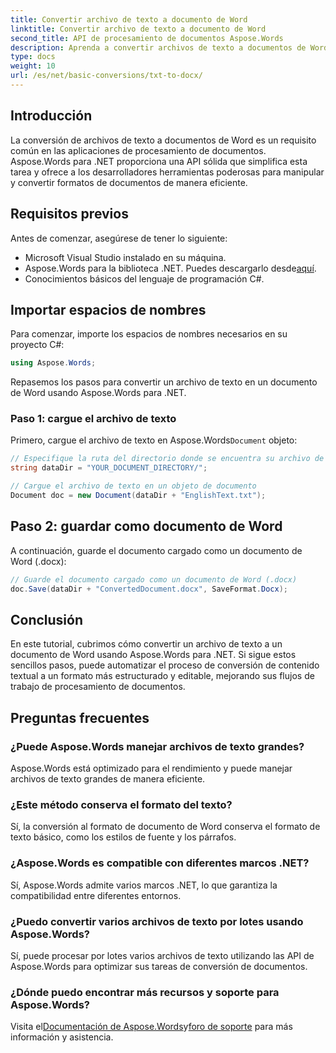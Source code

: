 ```yaml
---
title: Convertir archivo de texto a documento de Word
linktitle: Convertir archivo de texto a documento de Word
second_title: API de procesamiento de documentos Aspose.Words
description: Aprenda a convertir archivos de texto a documentos de Word usando Aspose.Words para .NET. Administre eficientemente las conversiones de documentos con nuestra guía completa.
type: docs
weight: 10
url: /es/net/basic-conversions/txt-to-docx/
---
```

## Introducción

La conversión de archivos de texto a documentos de Word es un requisito común en las aplicaciones de procesamiento de documentos. Aspose.Words para .NET proporciona una API sólida que simplifica esta tarea y ofrece a los desarrolladores herramientas poderosas para manipular y convertir formatos de documentos de manera eficiente.

## Requisitos previos

Antes de comenzar, asegúrese de tener lo siguiente:
- Microsoft Visual Studio instalado en su máquina.
-  Aspose.Words para la biblioteca .NET. Puedes descargarlo desde[aquí](https://releases.aspose.com/words/net/).
- Conocimientos básicos del lenguaje de programación C#.

## Importar espacios de nombres

Para comenzar, importe los espacios de nombres necesarios en su proyecto C#:
```csharp
using Aspose.Words;
```

Repasemos los pasos para convertir un archivo de texto en un documento de Word usando Aspose.Words para .NET.

### Paso 1: cargue el archivo de texto

 Primero, cargue el archivo de texto en Aspose.Words`Document` objeto:
```csharp
// Especifique la ruta del directorio donde se encuentra su archivo de texto
string dataDir = "YOUR_DOCUMENT_DIRECTORY/";

// Cargue el archivo de texto en un objeto de documento
Document doc = new Document(dataDir + "EnglishText.txt");
```

## Paso 2: guardar como documento de Word

A continuación, guarde el documento cargado como un documento de Word (.docx):
```csharp
// Guarde el documento cargado como un documento de Word (.docx)
doc.Save(dataDir + "ConvertedDocument.docx", SaveFormat.Docx);
```

## Conclusión

En este tutorial, cubrimos cómo convertir un archivo de texto a un documento de Word usando Aspose.Words para .NET. Si sigue estos sencillos pasos, puede automatizar el proceso de conversión de contenido textual a un formato más estructurado y editable, mejorando sus flujos de trabajo de procesamiento de documentos.

## Preguntas frecuentes

### ¿Puede Aspose.Words manejar archivos de texto grandes?
Aspose.Words está optimizado para el rendimiento y puede manejar archivos de texto grandes de manera eficiente.

### ¿Este método conserva el formato del texto?
Sí, la conversión al formato de documento de Word conserva el formato de texto básico, como los estilos de fuente y los párrafos.

### ¿Aspose.Words es compatible con diferentes marcos .NET?
Sí, Aspose.Words admite varios marcos .NET, lo que garantiza la compatibilidad entre diferentes entornos.

### ¿Puedo convertir varios archivos de texto por lotes usando Aspose.Words?
Sí, puede procesar por lotes varios archivos de texto utilizando las API de Aspose.Words para optimizar sus tareas de conversión de documentos.

### ¿Dónde puedo encontrar más recursos y soporte para Aspose.Words?
 Visita el[Documentación de Aspose.Words](https://reference.aspose.com/words/net/)y[foro de soporte](https://forum.aspose.com/c/words/8) para más información y asistencia.